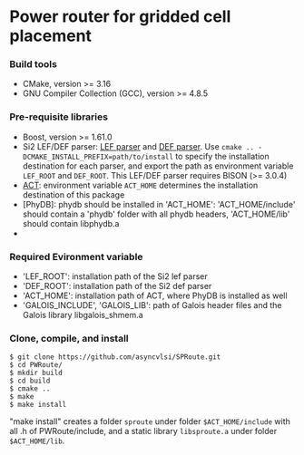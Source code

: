 # Power router for gridded cell placement

### Build tools
* CMake, version >= 3.16
* GNU Compiler Collection (GCC), version >= 4.8.5

### Pre-requisite libraries
* Boost, version >= 1.61.0
* Si2 LEF/DEF parser: [LEF parser](https://github.com/The-OpenROAD-Project/lef) and [DEF parser](https://github.com/The-OpenROAD-Project/def). Use `cmake .. -DCMAKE_INSTALL_PREFIX=path/to/install` to specify the installation destination for each parser, and export the path as environment variable `LEF_ROOT` and `DEF_ROOT`. This LEF/DEF parser requires BISON (>= 3.0.4)
* [ACT](https://github.com/asyncvlsi/act): environment variable `ACT_HOME` determines the installation destination of this package
* [PhyDB]: phydb should be installed in 'ACT_HOME': 'ACT_HOME/include' should contain a 'phydb' folder with all phydb headers, 'ACT_HOME/lib' should contain libphydb.a
* [Galois]: https://github.com/IntelligentSoftwareSystems/Galois

### Required Evironment variable
* 'LEF_ROOT': installation path of the Si2 lef parser
* 'DEF_ROOT': installation path of the Si2 def parser
* 'ACT_HOME': installation path of ACT, where PhyDB is installed as well 
* 'GALOIS_INCLUDE', 'GALOIS_LIB': path of Galois header files and the Galois library libgalois_shmem.a 

### Clone, compile, and install
    $ git clone https://github.com/asyncvlsi/SPRoute.git
    $ cd PWRoute/
    $ mkdir build
    $ cd build
    $ cmake ..
    $ make
    $ make install
 "make install" creates a folder `sproute` under folder `$ACT_HOME/include` with all .h of PWRoute/include, and a static library `libsproute.a` under folder `$ACT_HOME/lib`.


